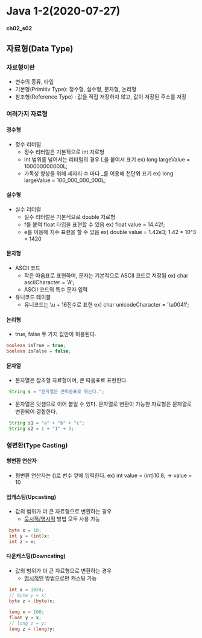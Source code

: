 # Java 1-2(2020-07-27)
#### ch02_s02
## 자료형(Data Type)

### 자료형이란
 * 변수의 종류, 타입
 * 기본형(Primitiv Type): 정수형, 실수형, 문자형, 논리형
 * 참조형(Reference Type) : 값을 직접 저장하지 않고, 값이 저장된 주소를 저장
### 여러가지 자료형
#### 정수형
 * 정수 리터럴
   * 정수 리터럴은 기본적으로 int 자료형
   * int 범위를 넘어서는 리터럴의 경우 L을 붙여서 표기 ex) long largeValue = 100000000000L;
   * 가독성 향상을 위해 세자리 수 마다 _를 이용해 천단위 표기 ex) long largeValue = 100_000_000_000L;
#### 실수형
 * 실수 리터럴
   * 실수 리터럴은 기본적으로 double 자료형
   * f를 붙여 float 타입을 표현할 수 있음 ex) float value = 14.42f;
   * e를 이용해 지수 표현을 할 수 있음 ex) double value = 1.42e3; 1.42 * 10^3 = 1420
#### 문자형
 * ASCII 코드
   * 작은 따옴표로 표현하며, 문자는 기본적으로 ASCII 코드로 저장됨 ex) char asciiCharacter = 'A';
   * ASCII 코드의 특수 문자 입력
 * 유니코드 테이블
   * 유니코드는 \u + 16진수로 표현 ex) char unicodeCharacter = '\u0041';
#### 논리형
 * true, false 두 가지 값만이 허용된다.
  ````groovy
  boolean isTrue = true;
  boolean isFalse = false;
  ````
#### 문자열
 * 문자열은 참조형 자료형이며, 큰 따옴표로 표현한다.
 ````groovy
  String s = "문자열은 큰따옴표로 묶는다.";
 ````
 * 문자열은 덧셈으로 이어 붙일 수 있다. 문자열로 변환이 가능한 자료형은 문자열로 변환되어 결합한다.
 ````groovy
  String s1 = "a" + "b" + "c";
  String s2 = 1 + "1" + 3;
 ````
### 형변환(Type Casting)
#### 형변환 연산자
 * 형변환 연산자는 ()로 변수 앞에 입력한다. ex) int value = (int)10.8; -> value = 10
#### 업캐스팅(Upcasting)
 * 값의 범위가 더 큰 자료형으로 변환하는 경우
   * <u>묵시적/명시적</u> 방법 모두 사용 가능
  ````groovy
   byte x = 10;
   int y = (int)x;
   int z = x;
   ````
#### 다운캐스팅(Downcating)
 * 값의 범위가 더 큰 자료형으로 변환하는 경우
   * <u>명시적인</u> 방법으로만 캐스팅 가능
  ````groovy
   int x = 1024;
   // byte y = x;
   byte z = (byte)x;
   
   long x = 100;
   float y = x;
   // long z = y;
   long z = (long)y;
   ````